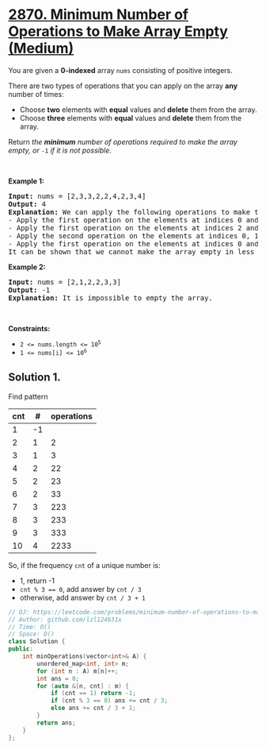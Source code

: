 # [2870. Minimum Number of Operations to Make Array Empty (Medium)](https://leetcode.com/problems/minimum-number-of-operations-to-make-array-empty)

<p>You are given a <strong>0-indexed</strong> array <code>nums</code> consisting of positive integers.</p>

<p>There are two types of operations that you can apply on the array <strong>any</strong> number of times:</p>

<ul>
	<li>Choose <strong>two</strong> elements with <strong>equal</strong> values and <strong>delete</strong> them from the array.</li>
	<li>Choose <strong>three</strong> elements with <strong>equal</strong> values and <strong>delete</strong> them from the array.</li>
</ul>

<p>Return <em>the <strong>minimum</strong> number of operations required to make the array empty, or </em><code>-1</code><em> if it is not possible</em>.</p>

<p>&nbsp;</p>
<p><strong class="example">Example 1:</strong></p>

<pre>
<strong>Input:</strong> nums = [2,3,3,2,2,4,2,3,4]
<strong>Output:</strong> 4
<strong>Explanation:</strong> We can apply the following operations to make the array empty:
- Apply the first operation on the elements at indices 0 and 3. The resulting array is nums = [3,3,2,4,2,3,4].
- Apply the first operation on the elements at indices 2 and 4. The resulting array is nums = [3,3,4,3,4].
- Apply the second operation on the elements at indices 0, 1, and 3. The resulting array is nums = [4,4].
- Apply the first operation on the elements at indices 0 and 1. The resulting array is nums = [].
It can be shown that we cannot make the array empty in less than 4 operations.
</pre>

<p><strong class="example">Example 2:</strong></p>

<pre>
<strong>Input:</strong> nums = [2,1,2,2,3,3]
<strong>Output:</strong> -1
<strong>Explanation:</strong> It is impossible to empty the array.
</pre>

<p>&nbsp;</p>
<p><strong>Constraints:</strong></p>

<ul>
	<li><code>2 &lt;= nums.length &lt;= 10<sup>5</sup></code></li>
	<li><code>1 &lt;= nums[i] &lt;= 10<sup>6</sup></code></li>
</ul>


## Solution 1.

Find pattern

cnt|#|operations
---|---|---
1|-1|
2|1|2
3|1|3
4|2|22
5|2|23
6|2|33
7|3|223
8|3|233
9|3|333
10|4|2233

So, if the frequency `cnt` of a unique number is:
* 1, return -1
* `cnt % 3 == 0`, add answer by `cnt / 3`
* otherwise, add answer by `cnt / 3 + 1`

```cpp
// OJ: https://leetcode.com/problems/minimum-number-of-operations-to-make-array-empty
// Author: github.com/lzl124631x
// Time: O()
// Space: O()
class Solution {
public:
    int minOperations(vector<int>& A) {
        unordered_map<int, int> m;
        for (int n : A) m[n]++;
        int ans = 0;
        for (auto &[n, cnt] : m) {
            if (cnt == 1) return -1;
            if (cnt % 3 == 0) ans += cnt / 3;
            else ans += cnt / 3 + 1;
        }
        return ans;
    }
};
```